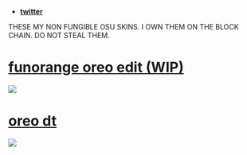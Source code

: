 * [**twitter**](https://twitter.com/kiritomc8023)

THESE MY NON FUNGIBLE OSU SKINS. I OWN THEM ON THE BLOCK CHAIN. DO NOT STEAL THEM.

# [funorange oreo edit (WIP)](https://ori09.s-ul.eu/L4Vc5Eme)
![](https://ori09.s-ul.eu/Z0OhtcUx)

# [oreo dt](https://ori09.s-ul.eu/VjRZ36BJ)
![](https://ori09.s-ul.eu/JAnAOJTY)
